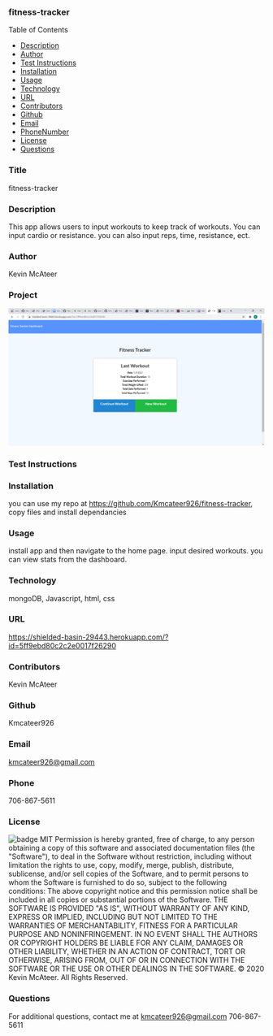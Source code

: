 ### fitness-tracker

Table of Contents

- [Description](#description)
- [Author](#author)
- [Test Instructions](#testInstructions)
- [Installation](#installation)
- [Usage](#usage)
- [Technology](#technology)
- [URL](#homepage)
- [Contributors](#contributors)
- [Github](#github)
- [Email](#email)
- [PhoneNumber](#phoneNumber)
- [License](#license)
- [Questions](#questions)

### Title

fitness-tracker

### Description

This app allows users to input workouts to keep track of workouts. You can input cardio or resistance. you can also input reps, time, resistance, ect.

### Author

Kevin McAteer

### Project

<img src="assets\2021-01-09 (3).png">

### Test Instructions

### Installation

you can use my repo at https://github.com/Kmcateer926/fitness-tracker, copy files and install dependancies

### Usage

install app and then navigate to the home page. input desired workouts. you can view stats from the dashboard.

### Technology

mongoDB, Javascript, html, css

### URL

https://shielded-basin-29443.herokuapp.com/?id=5ff9ebd80c2c2e0017f26290

### Contributors

Kevin McAteer

### Github

Kmcateer926

### Email

kmcateer926@gmail.com

### Phone

706-867-5611

### License

![badge](https://img.shields.io/badge/MIT-License-<color>)
MIT
Permission is hereby granted, free of charge, to any person obtaining a copy of this software and associated documentation files (the "Software"), to deal in the Software without restriction, including without limitation the rights to use, copy, modify, merge, publish, distribute, sublicense, and/or sell copies of the Software, and to permit persons to whom the Software is furnished to do so, subject to the following conditions: The above copyright notice and this permission notice shall be included in all copies or substantial portions of the Software.
THE SOFTWARE IS PROVIDED "AS IS", WITHOUT WARRANTY OF ANY KIND, EXPRESS OR IMPLIED, INCLUDING BUT NOT LIMITED TO THE WARRANTIES OF MERCHANTABILITY, FITNESS FOR A PARTICULAR PURPOSE AND NONINFRINGEMENT. IN NO EVENT SHALL THE AUTHORS OR COPYRIGHT HOLDERS BE LIABLE FOR ANY CLAIM, DAMAGES OR OTHER LIABILITY, WHETHER IN AN ACTION OF CONTRACT, TORT OR OTHERWISE, ARISING FROM, OUT OF OR IN CONNECTION WITH THE SOFTWARE OR THE USE OR OTHER DEALINGS IN THE SOFTWARE.
© 2020 Kevin McAteer. All Rights Reserved.

### Questions

For additional questions, contact me at kmcateer926@gmail.com 706-867-5611
